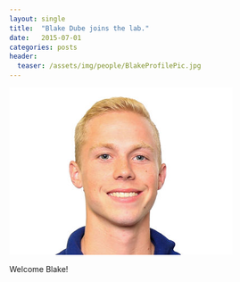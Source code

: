 ```yaml
---
layout: single
title:  "Blake Dube joins the lab."
date:   2015-07-01
categories: posts
header:
  teaser: /assets/img/people/BlakeProfilePic.jpg
---
```


![Blake Dube](/assets/img/people/BlakeProfilePic.jpg)

Welcome Blake!
